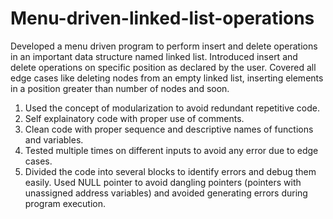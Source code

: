 # Menu-driven-linked-list-operations
Developed a menu driven program to perform insert and delete operations in an important data structure named linked list. Introduced insert and delete operations on specific position as declared by the user. Covered all edge cases like deleting nodes from an empty linked list, inserting elements in a position greater than number of nodes and soon.

1. Used the concept of modularization to avoid redundant repetitive code.
2. Self explainatory code with proper use of comments.
3. Clean code with proper sequence and descriptive names of functions and variables.
4. Tested multiple times on different inputs to avoid any error due to edge cases.
5. Divided the code into several blocks to identify errors and debug them easily.
Used NULL pointer to avoid dangling pointers (pointers with unassigned address variables) and avoided generating errors during program execution.
